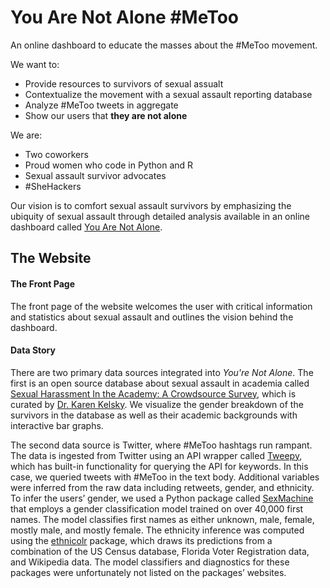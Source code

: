 # You Are Not Alone #MeToo
An online dashboard to educate the masses about the #MeToo movement.


We want to:
  - Provide resources to survivors of sexual assualt
  - Contextualize the movement with a sexual assault reporting database
  - Analyze #MeToo tweets in aggregate 
  - Show our users that **they are not alone**

We are:
  - Two coworkers
  - Proud women who code in Python and R
  - Sexual assault survivor advocates
  - #SheHackers

Our vision is to comfort sexual assault survivors by emphasizing the ubiquity of sexual assault through detailed analysis available in an online dashboard called [You Are Not Alone](https://phoebe.shinyapps.io/you-are-not-alone/). 

## The Website

#### The Front Page
The front page of the website welcomes the user with critical information and statistics about sexual assault and outlines the vision behind the dashboard.
#### Data Story
There are two primary data sources integrated into _You're Not Alone_. The first is an open source database about sexual assault in academia called [Sexual Harassment In the Academy: A Crowdsource Survey](https://docs.google.com/spreadsheets/d/1S9KShDLvU7C-KkgEevYTHXr3F6InTenrBsS9yk-8C5M/edit#gid=1530077352), which is curated by [Dr. Karen Kelsky](https://theprofessorisin.com/about-the-professor-2/). We visualize the gender breakdown of the survivors in the database as well as their academic backgrounds with interactive bar graphs. 

The second data source is Twitter, where #MeToo hashtags run rampant.  The data is ingested from Twitter using an API wrapper called [Tweepy](http://tweepy.readthedocs.io/en/v3.5.0/), which has built-in functionality for querying the API for keywords.  In this case, we queried tweets with #MeToo in the text body.  Additional variables were inferred from the raw data including retweets, gender, and ethnicity.  To infer the users’ gender, we used a Python package called [SexMachine](https://pypi.python.org/pypi/SexMachine) that employs a gender classification model trained on over 40,000 first names. The model classifies first names as either unknown, male, female, mostly male, and mostly female.  The ethnicity inference was computed using the [ethnicolr](https://github.com/appeler/ethnicolr) package, which draws its predictions from a combination of the US Census database, Florida Voter Registration data, and Wikipedia data. The model classifiers and diagnostics for these packages were unfortunately not listed on the packages’ websites. 



